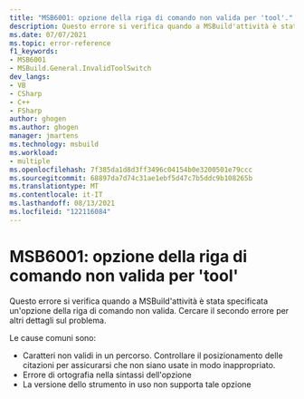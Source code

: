 ```yaml
---
title: "MSB6001: opzione della riga di comando non valida per 'tool'."
description: Questo errore si verifica quando a MSBuild'attività è stata specificata un'opzione della riga di comando non valida.
ms.date: 07/07/2021
ms.topic: error-reference
f1_keywords:
- MSB6001
- MSBuild.General.InvalidToolSwitch
dev_langs:
- VB
- CSharp
- C++
- FSharp
author: ghogen
ms.author: ghogen
manager: jmartens
ms.technology: msbuild
ms.workload:
- multiple
ms.openlocfilehash: 7f385da1d8d3ff3496c04154b0e3200501e79ccc
ms.sourcegitcommit: 68897da7d74c31ae1ebf5d47c7b5ddc9b108265b
ms.translationtype: MT
ms.contentlocale: it-IT
ms.lasthandoff: 08/13/2021
ms.locfileid: "122116084"
---
```

# <a name="msb6001-invalid-command-line-switch-for-tool"></a>MSB6001: opzione della riga di comando non valida per 'tool'

Questo errore si verifica quando a MSBuild'attività è stata specificata un'opzione della riga di comando non valida. Cercare il secondo errore per altri dettagli sul problema.

Le cause comuni sono:

- Caratteri non validi in un percorso. Controllare il posizionamento delle citazioni per assicurarsi che non siano usate in modo inappropriato.
- Errore di ortografia nella sintassi dell'opzione
- La versione dello strumento in uso non supporta tale opzione
